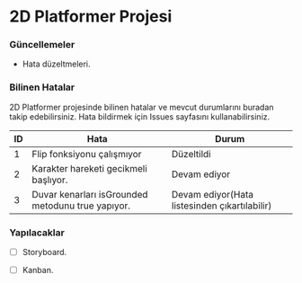 # 2D Platformer Projesi

### Güncellemeler

* Hata düzeltmeleri.


### Bilinen Hatalar

2D Platformer projesinde bilinen hatalar ve mevcut durumlarını buradan takip edebilirsiniz. Hata bildirmek için Issues sayfasını kullanabilirsiniz.

| ID | Hata | Durum |
| ------ | ------ | ------ |
| 1 | Flip fonksiyonu çalışmıyor | Düzeltildi |
| 2 | Karakter hareketi gecikmeli başlıyor. | Devam ediyor |
| 3 | Duvar kenarları isGrounded metodunu true yapıyor. | Devam ediyor(Hata listesinden çıkartılabilir) |

### Yapılacaklar
- [ ] Storyboard.
- [ ] Kanban.

